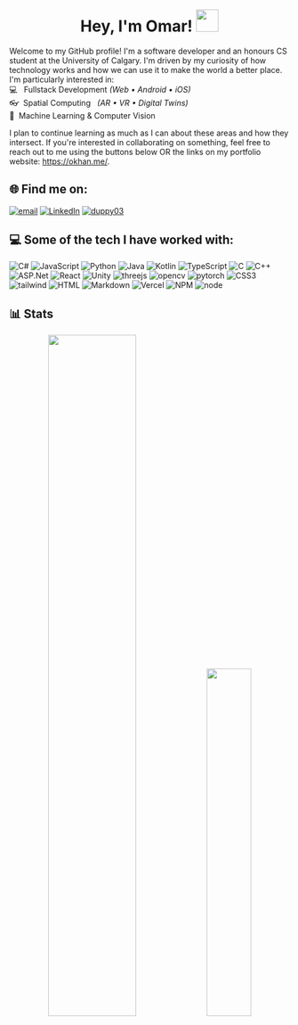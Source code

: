 <h1 align="center">Hey, I'm Omar! <img src="https://media.giphy.com/media/hvRJCLFzcasrR4ia7z/giphy.gif" width="40"></h1>

Welcome to my GitHub profile! I'm a software developer and an honours CS student at the University of Calgary. I'm driven by my curiosity of how technology works and how we can use it to make the world a better place. I'm particularly interested in:
<br>💻 &nbsp; Fullstack Development *(Web &#x2022; Android  &#x2022;  iOS)*
<br>👓 &nbsp;Spatial Computing  &nbsp; *(AR  &#x2022;  VR &#x2022;  Digital Twins)*
<br>🧠 &nbsp;Machine Learning & Computer Vision

I plan to continue learning as much as I can about these areas and how they intersect. If you're interested in collaborating on something, feel free to reach out to me using the buttons below OR the links on my portfolio website: https://okhan.me/.

## 🌐 Find me on:
[![email](https://img.shields.io/badge/oakhan.03@gmail.com-D14836?logo=gmail&logoColor=white)](mailto:oakhan.03@gmail.com)
[![LinkedIn](https://img.shields.io/badge/omar--khan--cs-%230077B5.svg?logo=linkedin&logoColor=white)](https://linkedin.com/in/omar-khan-cs) 
[![duppy03](https://img.shields.io/badge/duppy03-%239146FF.svg?logo=Discord&logoColor=white)](https://discordapp.com/users/568569824964378625)

## 💻 Some of the tech I have worked with:
![C#](https://img.shields.io/badge/C%23-239120?style=for-the-badge&logo=c-sharp&logoColor=white) ![JavaScript](https://img.shields.io/badge/JavaScript-323330?style=for-the-badge&logo=javascript&logoColor=F7DF1E)  ![Python](https://img.shields.io/badge/Python-FFD43B?style=for-the-badge&logo=python&logoColor=blue) ![Java](https://img.shields.io/badge/java-%23ED8B00.svg?style=for-the-badge&logo=java&logoColor=white) ![Kotlin](https://img.shields.io/badge/Kotlin-0095D5?&style=for-the-badge&logo=kotlin&logoColor=white) ![TypeScript](https://img.shields.io/badge/TypeScript-007ACC?style=for-the-badge&logo=typescript&logoColor=white) ![C](https://img.shields.io/badge/C-00599C?style=for-the-badge&logo=c&logoColor=white) ![C++](https://img.shields.io/badge/C%2B%2B-00599C?style=for-the-badge&logo=c%2B%2B&logoColor=white) ![ASP.Net](https://img.shields.io/badge/ASP.NET-512BD4?style=for-the-badge&logo=dotnet&logoColor=white) ![React](https://img.shields.io/badge/React-20232A?style=for-the-badge&logo=react&logoColor=61DAFB) ![Unity](https://img.shields.io/badge/Unity-100000?style=for-the-badge&logo=unity&logoColor=white) ![threejs](https://img.shields.io/badge/ThreeJs-black?style=for-the-badge&logo=three.js&logoColor=white) ![opencv](https://img.shields.io/badge/OpenCV-27338e?style=for-the-badge&logo=OpenCV&logoColor=white) ![pytorch](https://img.shields.io/badge/PyTorch-EE4C2C?style=for-the-badge&logo=pytorch&logoColor=white) ![CSS3](https://img.shields.io/badge/CSS3-1572B6?style=for-the-badge&logo=css3&logoColor=white) ![tailwind](https://img.shields.io/badge/Tailwind_CSS-38B2AC?style=for-the-badge&logo=tailwind-css&logoColor=white) ![HTML](https://img.shields.io/badge/HTML5-E34F26?style=for-the-badge&logo=html5&logoColor=white) ![Markdown](https://img.shields.io/badge/markdown-%23000000.svg?style=for-the-badge&logo=markdown&logoColor=white)  ![Vercel](https://img.shields.io/badge/vercel-%23000000.svg?style=for-the-badge&logo=vercel&logoColor=white)  ![NPM](https://img.shields.io/badge/npm-CB3837?style=for-the-badge&logo=npm&logoColor=white) ![node](https://img.shields.io/badge/Node%20js-339933?style=for-the-badge&logo=nodedotjs&logoColor=white)

## 📊 Stats
<div float="left" align="center">
  <img src="https://github-readme-streak-stats.herokuapp.com/?user=omarkhan03&theme=tokyonight&hide_border=false" width="56%" />
  <img src="https://github-readme-stats.vercel.app/api/top-langs/?username=omarkhan03&layout=compact&langs_count=6&theme=tokyonight&hide_border=false" width="40%" /> 
</div>
